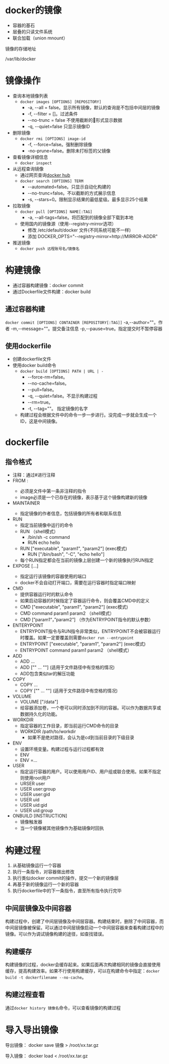# docker的镜像

- 容器的基石
- 层叠的只读文件系统
- 联合加载（union mnount）

镜像的存储地址

/var/lib/docker

# 镜像操作

- 查询本地镜像列表
  + `docker images [OPTIONS] [REPOSITORY]`
    * -a, --all = false。显示所有镜像，默认的查询是不包括中间层的镜像
    * -f, --filter = []。过滤条件
    * --no-trunc = false 不使用截断的形式显示数据
    * -q, --quiet=false 只显示镜像ID
- 删除镜像
  + `docker rmi [OPTIONS] image-id`
    * -f, --force=false。强制删除镜像
    * -no-prune=false。删除未打标签的父镜像
- 查看镜像详细信息
  + `docker inspect`
- 从远程查询镜像
  + 通过网页查询[docker  hub](https://hub.docker.com)
  + `docker search [OPTIONS] TERM`
    * --automated=false。只显示自动化构建的
    * --no-trunc=false。不以截断的方式展示信息
    * -s, --stars=0。限制显示结果的最低星级。最多显示25个结果
- 拉取镜像
  + `docker pull [OPTIONS] NAME[:TAG]`
    * -a, --all-tags=false。将匹配到的镜像全部下载到本地
  + 使用国内的镜像源（使用--registry-mirror选项）
    * 修改 /etc/default/docker 文件(不同系统可能不一样)
    * 添加 DOCKER_OPTS="--registry-mirror=http://MIRROR-ADDR"
- 推送镜像
  + `docker push 远程账号名/镜像名`

# 构建镜像

- 通过容器构建镜像：docker commit
- 通过Dockerfile文件构建：docker build

## 通过容器构建

`docker commit [OPTIONS] CONTAINER [REPOSITORY[:TAG]]`
  -a,--author=""。作者
  -m,--message=""。提交备注信息
  -p,--pause=true。指定提交时不暂停容器

## 使用dockerfile

- 创建dockerfile文件
- 使用docker build命令
  + `docker build [OPTIONS] PATH | URL | -`
    * --force-rm=false。
    * --no-cache=false。
    * --pull=false。
    * -q, --quiet=false。不显示构建过程
    * --rm=true。
    * -t, --tag=""。 指定镜像的名字
  + 构建过程会根据文件中的命令一步一步进行。没完成一步就会生成一个ID，这是中间镜像。

# dockerfile

## 指令格式

- 注释：通过#进行注释
- FROM <image>:<tag>
  + 必须是文件中第一条非注释的指令
  + image必须是一个已存在的镜像，表示基于这个镜像构建新的镜像
- MAINTAINER <name>
  + 指定镜像的作者信息，包括镜像的所有者和联系信息
- RUN
  + 指定当前镜像中运行的命令
  + RUN <command> （shell模式）
    * /bin/sh -c command
    * RUN echo hello
  + RUN ["executable", "param1", "param2"] (exec模式)
    * RUN ["/bin/bash", "-C", "echo hello"]
  + 每个RUN指定都会在当前的镜像上层创建一个新的镜像执行RUN指定
- EXPOSE <port> [<port>...]
  + 指定运行该镜像的容器使用的端口
  + docker不会自动打开端口，需要在运行容器时指定端口映射
- CMD
  + 提供容器运行时的默认命令
  + 如果启动容器的时候指定了容器运行命令，则会覆盖CMD中的定义
  + CMD ["executable", "param1", "param2"] (exec模式)
  + CMD command param1 param2 （shell模式）
  + CMD [”param1“，”param2”] （作为ENTRYPOINT指令的默认参数）
- ENTERYPOINT
  + ENTRYPOINT指令与RUN指令非常类似，ENTRYPOINT不会被容器运行时覆盖。如果一定要覆盖则需要`docker run --entrypoint`
  + ENTRYPOINT ["executable", "param1", "param2"] (exec模式)
  + ENTRYPOINT command param1 param2 （shell模式）
- ADD
  + ADD <src> ... <dest>
  + ADD ["<src>" ... "<dest>"] (适用于文件路径中有空格的情况)
  + ADD包含类似tar的解压功能
- COPY
  + COPY <src> ... <dest>
  + COPY ["<src>" ... "<dest>"] (适用于文件路径中有空格的情况)
- VOLUME
  + VOLUME ["/data"]
  + 给容器添加卷，一个卷可以同时添加到不同的容器。可以作为数据共享或数据持久化的功能。
- WORKDIR
  + 指定容器的工作目录，即当前运行CMD命令的目录
  + WORKDIR /path/to/workdir
    * 如果不是绝对路径，会认为是cd到当前目录的下级目录
- ENV
  + 设置环境变量。构建过程与运行过程都有效
  + ENV <key> <value>
  + ENV <key>=<value>...
- USER
  + 指定运行容器的用户。可以使用用户ID、用户组或联合使用。如果不指定则使用root用户
  + URSER user
  + USER user:group
  + USER user:gid
  + USER uid
  + USER uid:gid
  + USER uid:group
- ONBUILD [INSTRUCTION]
  + 镜像触发器
  + 当一个镜像被其他镜像作为基础镜像时回执

# 构建过程

1. 从基础镜像运行一个容器
2. 执行一条指令，对容器做出修改
3. 执行类似docker commit的操作，提交一个新的镜像层
4. 再基于新的镜像运行一个新的容器
5. 执行dockerfile中的下一条指令，直至所有指令执行完毕

## 中间层镜像及中间容器

构建过程中，创建了中间层镜像及中间层容器。构建结束时，删除了中间容器，而中间层镜像被保留。可以通过中间层镜像启动一个中间层容器来查看构建过程中的镜像。可以作为调试镜像构建的途径，如查找错误。

## 构建缓存

构建镜像的过程，docker会缓存起来。如果后面再次构建相同的镜像会直接使用缓存，提高构建效率。如果不行使用构建缓存，可以在构建命令中指定：`docker build -t dockerfilename --no-cache`。

## 构建过程查看

通过`docker history 镜像名`命令，可以查看镜像的构建过程

# 导入导出镜像

导出镜像： docker save 镜像 > /root/xx.tar.gz

导入镜像： docker load < /root/xx.tar.gz
